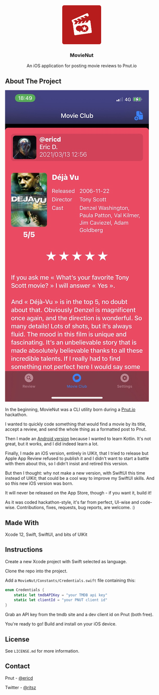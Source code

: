 <div id="top"></div>

<!-- PROJECT LOGO -->
<br />
<div align="center">
  <a href="https://github.com/ericdke/MovieNut">
    <img src="images/movienut_rounded.png" alt="Logo" width="128" height="128">
  </a>

<h3 align="center">MovieNut</h3>

  <p align="center">
    An iOS application for posting movie reviews to Pnut.io
    <br />
  </p>
</div>

<!-- ABOUT THE PROJECT -->
## About The Project

[![MovieNut][product-screenshot]](https://example.com)

In the beginning, MovieNut was a CLI utility born during a [Pnut.io](https://pnut.io/) hackathon. 

I wanted to quickly code something that would find a movie by its title, accept a review, and send the whole thing as a formatted post to Pnut.

Then I made an [Android version](https://pnut.io/apps/id/cm-Jnn2MRXyLpKDJ7RE0OWE49MBCGu4H) because I wanted to learn Kotlin. It's not great, but it works, and I did indeed learn a lot.

Finally, I made an iOS version, entirely in UIKit, that I tried to release but Apple App Review refused to publish it and I didn't want to start a battle with them about this, so I didn't insist and retired this version.

But then I thought: why not make a new version, with SwiftUI this time instead of UIKit; that could be a cool way to improve my SwiftUI skills. And so this new iOS version was born.

It will never be released on the App Store, though - if you want it, build it!

As it was coded hackathon-style, it's far from perfect, UI-wise and code-wise. Contributions, fixes, requests, bug reports, are welcome. :)


## Made With

Xcode 12, Swift, SwiftUI, and bits of UIKit


## Instructions

Create a new Xcode project with Swift selected as language. 

Clone the repo into the project.

Add a `MovieNut/Constants/Credentials.swift` file containing this:

```swift
enum Credentials {
    static let tmdbAPIKey = "your TMDB api key"
    static let clientId = "your PNUT client id"
}
```

Grab an API key from the tmdb site and a dev client id on Pnut (both free).

You're ready to go! Build and install on your iOS device.


<!-- LICENSE -->
## License

See `LICENSE.md` for more information.


<!-- CONTACT -->
## Contact

Pnut    - [@ericd](https://pnut.io/@ericd)

Twitter - [@ritsz](https://twitter.com/twitter_handle)

[product-screenshot]: /images/mnios.jpg